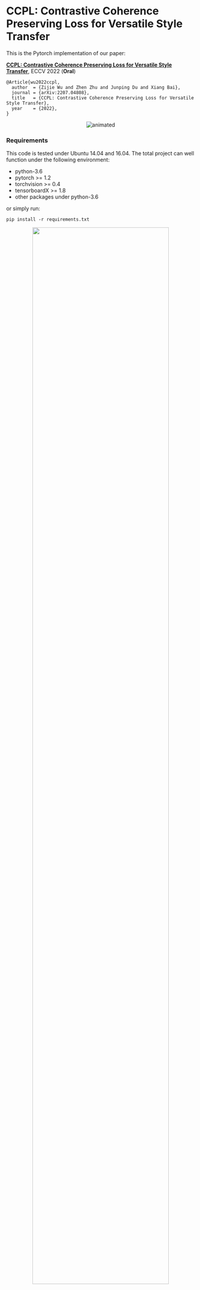 # CCPL: Contrastive Coherence Preserving Loss for Versatile Style Transfer

This is the Pytorch implementation of our paper:

[**CCPL: Contrastive Coherence Preserving Loss for Versatile Style Transfer**](https://arxiv.org/abs/2207.04808), ECCV 2022 (**Oral**) 

```
@Article{wu2022ccpl,
  author  = {Zijie Wu and Zhen Zhu and Junping Du and Xiang Bai},
  journal = {arXiv:2207.04808},
  title   = {CCPL: Contrastive Coherence Preserving Loss for Versatile Style Transfer},
  year    = {2022},
}
```

<p align="center">
  <img src="https://user-images.githubusercontent.com/108389661/176405561-8a5153dc-6c70-4f34-9113-850bb4705266.gif" alt="animated" />
</p>


### Requirements

This code is tested under Ubuntu 14.04 and 16.04. The total project can well function under the following environment: 

* python-3.6 
* pytorch >= 1.2
* torchvision >= 0.4
* tensorboardX >= 1.8
* other packages under python-3.6

or simply run: 
```
pip install -r requirements.txt
```


<div align=center>
<img src="https://github.com/JarrentWu1031/CCPL/blob/main/images/Fig.%203.jpg" width=85%>
</div>


### Preparations

Download [vgg_normalized.pth](https://drive.google.com/file/d/1EpkBA2K2eYILDSyPTt0fztz59UjAIpZU/view?usp=sharing) and put them under `models/`. Download [COCO2014 dataset](http://images.cocodataset.org/zips/train2014.zip) (content dataset) and [Wikiart dataset](https://www.kaggle.com/c/painter-by-numbers) (style dataset)
  
### Train

To train a model, use command like: 
<br>
```
python train.py --content_dir <content_dir> --style_dir <style_dir> --log_dir <where to place logs> --save_dir <where to place the trained model> --training_mode <artistic or photo-realistic> --gpu <specify a gpu>
```

### Test

To test a model, use commands like 
<br>
```
python test.py --content input/content/lenna.jpg --style input/style/in2.jpg --decoder <decoder_dir> --SCT <SCT_dir> --testing_mode <artistic or photo-realistic>
python test_video_frame.py --content_dir <video frames dir> --style_path input/style/in2.jpg --decoder <decoder_dir> --SCT <SCT_dir> --testing_mode <artistic or photo-realistic> 
```


For more details and parameters, please refer to --help option.

### Pre-trained Models

To use the pre-trained models, please download here [pre-trained models](https://drive.google.com/drive/folders/1XxhpzFqCVvboIyXKLfb2ocJZabPYu3pi?usp=sharing) and specify them during training (These pre-trained models are trained under pytorch-1.9.1 and torchvision-0.10.1)

### Acknowledgments

The code is based on project [AdaIN](https://github.com/naoto0804/pytorch-AdaIN) and [CUT](https://github.com/taesungp/contrastive-unpaired-translation). We sincerely thank them for their great work.
